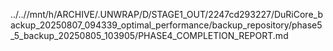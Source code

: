 ../..//mnt/h/ARCHIVE/.UNWRAP/D/STAGE1_OUT/2247cd293227/DuRiCore_backup_20250807_094339_optimal_performance/backup_repository/phase5_5_backup_20250805_103905/PHASE4_COMPLETION_REPORT.md
